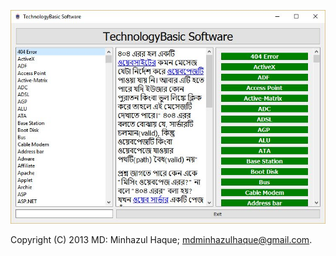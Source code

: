 
[![Sample Screenshot](TB.JPG)](#features)

Copyright (C) 2013 MD: Minhazul Haque;
mdminhazulhaque@gmail.com.

